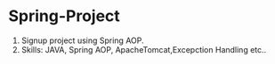 # Spring-Project
1. Signup project using Spring AOP.<br>
2. Skills: JAVA, Spring AOP, ApacheTomcat,Excepction Handling etc..


